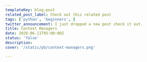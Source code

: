 ```yaml
---
templateKey: blog-post
related_post_label: Check out this related post
tags: ['python', 'beginners', ]
twitter_announcement: I just dropped a new post check it out.
title: Context Managers
date: 2020-06-11T05:00:00Z
status: 'false'
description:
cover: '/static/pb/context-managers.png'

---
```


<!--
<p style='text-align: center'>
<a href='https://waylonwalker.com/context-managers'>
  <img
    style='width:500px; max-width:80%; margin: auto;'
    src="https://images.waylonwalker.com/context-managers.png"
    alt="Read more from the Context Managers article"
  />
  </a>
</p>

-->
